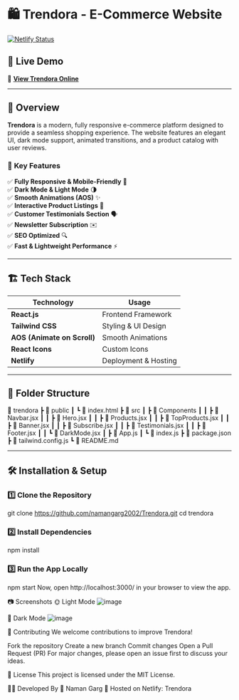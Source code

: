 # 🛍️ Trendora - E-Commerce Website

[![Netlify Status](https://api.netlify.com/api/v1/badges/your-netlify-badge/status.svg)](https://e-commerce-trendora.netlify.app/)

## 🚀 Live Demo  
🔗 **[View Trendora Online](https://e-commerce-trendora.netlify.app/)**  

---

## 📌 Overview  
**Trendora** is a modern, fully responsive e-commerce platform designed to provide a seamless shopping experience. The website features an elegant UI, dark mode support, animated transitions, and a product catalog with user reviews.  

### 🎯 **Key Features**  
✅ **Fully Responsive & Mobile-Friendly** 📱  
✅ **Dark Mode & Light Mode** 🌗  
✅ **Smooth Animations (AOS)** ✨  
✅ **Interactive Product Listings** 🛒  
✅ **Customer Testimonials Section** 🗣️  
✅ **Newsletter Subscription** ✉️  
✅ **SEO Optimized** 🔍  
✅ **Fast & Lightweight Performance** ⚡  

---

## 🏗️ Tech Stack  

| **Technology**      | **Usage**              |
|---------------------|-----------------------|
| **React.js**       | Frontend Framework     |
| **Tailwind CSS**   | Styling & UI Design    |
| **AOS (Animate on Scroll)** | Smooth Animations |
| **React Icons**    | Custom Icons           |
| **Netlify**        | Deployment & Hosting   |

---

## 📂 Folder Structure  

📂 trendora
┣ 📂 public
┃ ┗ 📜 index.html
┣ 📂 src
┃ ┣ 📂 Components
┃ ┃ ┣ 📜 Navbar.jsx
┃ ┃ ┣ 📜 Hero.jsx
┃ ┃ ┣ 📜 Products.jsx
┃ ┃ ┣ 📜 TopProducts.jsx
┃ ┃ ┣ 📜 Banner.jsx
┃ ┃ ┣ 📜 Subscribe.jsx
┃ ┃ ┣ 📜 Testimonials.jsx
┃ ┃ ┣ 📜 Footer.jsx
┃ ┃ ┗ 📜 DarkMode.jsx
┃ ┣ 📜 App.js
┃ ┗ 📜 index.js
┣ 📜 package.json
┣ 📜 tailwind.config.js
┗ 📜 README.md


---

## 🛠️ Installation & Setup  

### 1️⃣ **Clone the Repository**  

git clone https://github.com/namangarg2002/Trendora.git
cd trendora

### 2️⃣ **Install Dependencies**

npm install

### 3️⃣ **Run the App Locally**
npm start
Now, open http://localhost:3000/ in your browser to view the app.

📷 Screenshots
🌞 Light Mode
![image](https://github.com/user-attachments/assets/08cdd306-d7d3-442c-abdb-1483564ab76f)

🌙 Dark Mode
![image](https://github.com/user-attachments/assets/717f6dea-1482-4c06-821e-f1cbed350b3c)

🤝 Contributing
We welcome contributions to improve Trendora!

Fork the repository
Create a new branch
Commit changes
Open a Pull Request (PR)
For major changes, please open an issue first to discuss your ideas.

📜 License
This project is licensed under the MIT License.

👨‍💻 Developed By
📌 Naman Garg
🚀 Hosted on Netlify: Trendora


